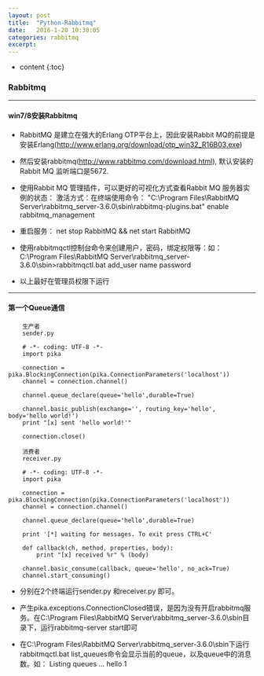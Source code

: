 ```yaml
---
layout: post
title:  "Python-Rabbitmq"
date:   2016-1-20 10:30:05
categories: rabbitmq
excerpt: 
---
```


* content
{:toc}


### Rabbitmq

---

#### win7/8安装Rabbitmq

* RabbitMQ 是建立在强大的Erlang OTP平台上，因此安装Rabbit MQ的前提是安装Erlang(http://www.erlang.org/download/otp_win32_R16B03.exe)

* 然后安装rabbitmq(http://www.rabbitmq.com/download.html), 默认安装的Rabbit MQ 监听端口是5672.

* 使用Rabbit MQ 管理插件，可以更好的可视化方式查看Rabbit MQ 服务器实例的状态：
    激活方式：在终端使用命令：
        "C:\Program Files\RabbitMQ Server\rabbitmq_server-3.6.0\sbin\rabbitmq-plugins.bat" enable rabbitmq_management

* 重启服务：
        net stop RabbitMQ && net start RabbitMQ

* 使用rabbitmqctl控制台命令来创建用户，密码，绑定权限等：如：
        C:\Program Files\RabbitMQ Server\rabbitmq_server-3.6.0\sbin>rabbitmqctl.bat add_user name password

* 以上最好在管理员权限下运行

---

#### 第一个Queue通信

        生产者
        sender.py
        
        # -*- coding: UTF-8 -*-
        import pika

        connection = pika.BlockingConnection(pika.ConnectionParameters('localhost'))
        channel = connection.channel()

        channel.queue_declare(queue='hello',durable=True)

        channel.basic_publish(exchange='', routing_key='hello', body='hello world!')
        print "[x] sent 'hello world!'"

        connection.close()
        
        消费者
        receiver.py 
        
        # -*- coding: UTF-8 -*-
        import pika

        connection = pika.BlockingConnection(pika.ConnectionParameters('localhost'))
        channel = connection.channel()

        channel.queue_declare(queue='hello',durable=True)

        print '[*] waiting for messages. To exit press CTRL+C'

        def callback(ch, method, properties, body):
            print "[x] received %r" % (body)
            
        channel.basic_consume(callback, queue='hello', no_ack=True)
        channel.start_consuming()
        
* 分别在2个终端运行sender.py 和receiver.py 即可。

* 产生pika.exceptions.ConnectionClosed错误，是因为没有开启rabbitmq服务。在C:\Program Files\RabbitMQ Server\rabbitmq_server-3.6.0\sbin目录下，运行rabbitmq-server start即可

* 在C:\Program Files\RabbitMQ Server\rabbitmq_server-3.6.0\sbin下运行rabbitmqctl.bat list_queues命令会显示当前的queue，以及queue中的消息数。如：
        Listing queues ...
        hello   1
